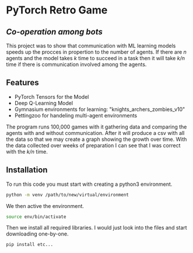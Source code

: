 # PyTorch Retro Game
## _Co-operation among bots_

This project was to show that communication with ML learning models speeds up the procces in
propertion to the number of agents. If there are _n_ agents and the model takes _k_ time to succeed
in a task then it will take _k/n_ time if there is communication involved among the agents.

## Features

- PyTorch Tensors for the Model
- Deep Q-Learning Model
- Gymnasium environments for learning: "knights_archers_zombies_v10"
- Pettingzoo for handeling multi-agent environments

The program runs 100,000 games with it gathering data and comparing the agents with and
without communication. After it will produce a csv with all the data so that we may create
a graph showing the growth over time. With the data collected over weeks of preparation 
I can see that I was correct with the _k/n_ time.

## Installation

To run this code you must start with creating a python3 environment.
```sh
python -m venv /path/to/new/virtual/environment
```
We then active the environment.
```sh
source env/bin/activate
```
Then we install all required libraries. I would just look into the files and start downloading
one-by-one.
```sh
pip install etc...
```